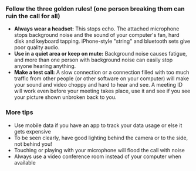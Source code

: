 ### Follow the three golden rules! (one person breaking them can ruin the call for all)

* **Always wear a headset:** This stops echo. The attached microphone stops background noise and the sound of your computer's fan, hard disk and keyboard tapping. iPhone-style "string" and bluetooth sets give poor quality audio.
* **Use in a quiet area or keep on mute:** Background noise causes fatigue, and more than one person with background noise can easily stop anyone hearing anything.
* **Make a test call:** A slow connection or a connection filled with too much traffic from other people (or other software on your computer) will make your sound and video choppy and hard to hear and see. A meeting ID will work even before your meeting takes place, use it and see if you see your picture shown unbroken back to you.

### More tips
* Use mobile data if you have an app to track your data usage or else it gets expensive
* To be seen clearly, have good lighting behind the camera or to the side, not behind you!
* Touching or playing with your microphone will flood the call with noise
* Always use a video conference room instead of your computer when available
